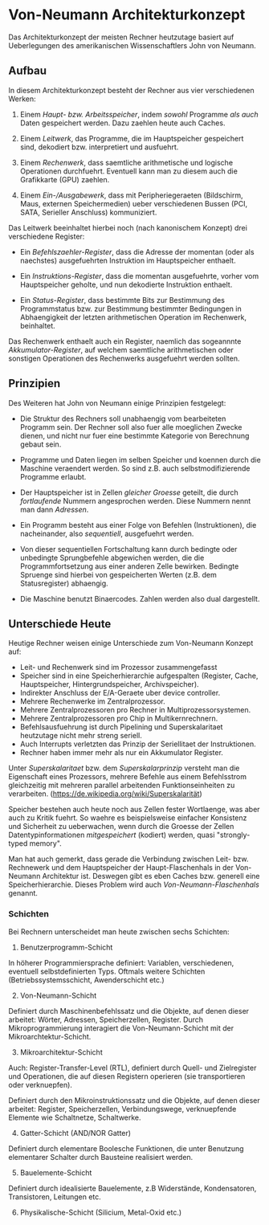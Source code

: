 # Von-Neumann Architekturkonzept

Das Architekturkonzept der meisten Rechner heutzutage basiert auf Ueberlegungen
des amerikanischen Wissenschaftlers John von Neumann.

## Aufbau

In diesem Architekturkonzept besteht der Rechner aus vier verschiedenen Werken:

1. Einem *Haupt- bzw. Arbeitsspeicher*, indem *sowohl* Programme *als auch*
   Daten gespeichert werden. Dazu zaehlen heute auch Caches.

2. Einem *Leitwerk*, das Programme, die im Hauptspeicher gespeichert sind,
   dekodiert bzw. interpretiert und ausfuehrt.

3. Einem *Rechenwerk*, dass saemtliche arithmetische und logische Operationen
   durchfuehrt. Eventuell kann man zu diesem auch die Grafikkarte (GPU) zaehlen.

4. Einem *Ein-/Ausgabewerk*, dass mit Peripheriegeraeten (Bildschirm, Maus,
   externen Speichermedien) ueber verschiedenen Bussen (PCI, SATA, Serieller
   Anschluss) kommuniziert.

Das Leitwerk beeinhaltet hierbei noch (nach kanonischem Konzept) drei
verschiedene Register:

* Ein *Befehlszaehler-Register*, dass die Adresse der momentan (oder als
  naechstes) ausgefuehrten Instruktion im Hauptspeicher enthaelt.

* Ein *Instruktions-Register*, dass die momentan ausgefuehrte, vorher vom
  Hauptspeicher geholte, und nun dekodierte Instruktion enthaelt.

* Ein *Status-Register*, dass bestimmte Bits zur Bestimmung des Programmstatus
  bzw. zur Bestimmung bestimmter Bedingungen in Abhaengigkeit der letzten
  arithmetischen Operation im Rechenwerk, beinhaltet.

Das Rechenwerk enthaelt auch ein Register, naemlich das sogeannnte
*Akkumulator-Register*, auf welchem saemtliche arithmetischen oder sonstigen
Operationen des Rechenwerks ausgefuehrt werden sollten.

## Prinzipien

Des Weiteren hat John von Neumann einige Prinzipien festgelegt:

* Die Struktur des Rechners soll unabhaengig vom bearbeiteten Programm sein. Der
  Rechner soll also fuer alle moeglichen Zwecke dienen, und nicht nur fuer eine
  bestimmte Kategorie von Berechnung gebaut sein.

* Programme und Daten liegen im selben Speicher und koennen durch die Maschine
  veraendert werden. So sind z.B. auch selbstmodifizierende Programme erlaubt.

* Der Hauptspeicher ist in Zellen *gleicher Groesse* geteilt, die durch
  *fortlaufende* Nummern angesprochen werden. Diese Nummern nennt man dann
  *Adressen*.

* Ein Programm besteht aus einer Folge von Befehlen (Instruktionen), die
  nacheinander, also *sequentiell*, ausgefuehrt werden.

* Von dieser sequentiellen Fortschaltung kann durch bedingte oder unbedingte
  Sprungbefehle abgewichen werden, die die Programmfortsetzung aus einer anderen
  Zelle bewirken. Bedingte Spruenge sind hierbei von gespeicherten Werten
  (z.B. dem Statusregister) abhaengig.

* Die Maschine benutzt Binaercodes. Zahlen werden also dual dargestellt.

## Unterschiede Heute

Heutige Rechner weisen einige Unterschiede zum Von-Neumann Konzept auf:

* Leit- und Rechenwerk sind im Prozessor zusammengefasst
* Speicher sind in eine Speicherhierarchie aufgespalten (Register, Cache,
  Hauptspeicher, Hintergrundspeicher, Archivspeicher).
* Indirekter Anschluss der E/A-Geraete uber device controller.
* Mehrere Rechenwerke im Zentralprozessor.
* Mehrere Zentralprozessoren pro Rechner in Multiprozessorsystemen.
* Mehrere Zentralprozessoren pro Chip in Multikernrechnern.
* Befehlsausfuehrung ist durch Pipelining und Superskalaritaet heutzutage nicht
  mehr streng seriell.
* Auch Interrupts verletzten das Prinzip der Seriellitaet der Instruktionen.
* Rechner haben immer mehr als nur ein Akkumulator Register.

Unter *Superskalaritaet* bzw. dem *Superskalarprinzip* versteht man die
Eigenschaft eines Prozessors, mehrere Befehle aus einem Befehlsstrom
gleichzeitig mit mehreren parallel arbeitenden Funktionseinheiten zu
verarbeiten. (https://de.wikipedia.org/wiki/Superskalarität)

Speicher bestehen auch heute noch aus Zellen fester Wortlaenge, was aber auch zu
Kritik fuehrt. So waehre es beispielsweise einfacher Konsistenz und Sicherheit
zu ueberwachen, wenn durch die Groesse der Zellen Datentypinformationen
*mitgespeichert* (kodiert) werden, quasi "strongly-typed memory".

Man hat auch gemerkt, dass gerade die Verbindung zwischen Leit- bzw. Rechnewerk
und dem Hauptspeicher der Haupt-Flaschenhals in der Von-Neumann Architektur
ist. Deswegen gibt es eben Caches bzw. generell eine Speicherhierarchie. Dieses
Problem wird auch *Von-Neumann-Flaschenhals* genannt.

### Schichten

Bei Rechnern unterscheidet man heute zwischen sechs Schichten:

1. Benutzerprogramm-Schicht

In höherer Programmiersprache definiert: Variablen, verschiedenen, eventuell
selbstdefinierten Typs. Oftmals weitere Schichten (Betriebssystemsschicht,
Awenderschicht etc.)

2. Von-Neumann-Schicht

Definiert durch Maschinenbefehlssatz und die Objekte, auf denen dieser arbeitet:
Wörter, Adressen, Speicherzellen, Register. Durch Mikroprogrammierung
interagiert die Von-Neumann-Schicht mit der Mikroarchtektur-Schicht.

3. Mikroarchitektur-Schicht

Auch: Register-Transfer-Level (RTL), definiert durch Quell- und Zielregister und
Operationen, die auf diesen Registern operieren (sie transportieren oder
verknuepfen).

Definiert durch den Mikroinstruktionssatz und die Objekte, auf denen dieser
arbeitet: Register, Speicherzellen, Verbindungswege, verknuepfende Elemente wie
Schaltnetze, Schaltwerke.

4. Gatter-Schicht (AND/NOR Gatter)

Definiert durch elementare Boolesche Funktionen, die unter Benutzung elementarer
Schalter durch Bausteine realisiert werden.

5. Bauelemente-Schicht

Definiert durch idealisierte Bauelemente, z.B Widerstände, Kondensatoren,
Transistoren, Leitungen etc.

6. Physikalische-Schicht (Silicium, Metal-Oxid etc.)
